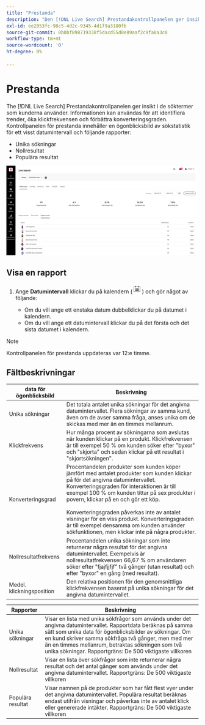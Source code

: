 ```yaml
---
title: "Prestanda"
description: "Den [!DNL Live Search] Prestandakontrollpanelen ger insikt i de söktermer som kunderna använder."
exl-id: ee2053fc-98c5-4d2c-9345-4d1f9a3180fb
source-git-commit: 0b0bf898719338f5dacd55d8e89aaf2c9fa8a3c0
workflow-type: tm+mt
source-wordcount: '0'
ht-degree: 0%

---
```


# Prestanda

The [!DNL Live Search] Prestandakontrollpanelen ger insikt i de söktermer som kunderna använder. Informationen kan användas för att identifiera trender, öka klickfrekvensen och förbättra konverteringsgraden. Kontrollpanelen för prestanda innehåller en ögonblicksbild av sökstatistik för ett visst datumintervall och följande rapporter:

* Unika sökningar
* Nollresultat
* Populära resultat

![Prestanda](assets/performance-unique-searches.png)

## Visa en rapport

1. Ange **Datumintervall** klickar du på kalendern (![Kalender](assets/btn-calendar.png)) och gör något av följande:

   * Om du vill ange ett enstaka datum dubbelklickar du på datumet i kalendern.
   * Om du vill ange ett datumintervall klickar du på det första och det sista datumet i kalendern.

>[!NOTE]
>
>Kontrollpanelen för prestanda uppdateras var 12:e timme.


## Fältbeskrivningar

| data för ögonblicksbild | Beskrivning |
|--- |--- |
| Unika sökningar | Det totala antalet unika sökningar för det angivna datumintervallet. Flera sökningar av samma kund, även om de avser samma fråga, anses unika om de skickas med mer än en timmes mellanrum. |
| Klickfrekvens | Hur många procent av sökningarna som avslutas när kunden klickar på en produkt. Klickfrekvensen är till exempel 50 % om kunden söker efter &quot;byxor&quot; och &quot;skjorta&quot; och sedan klickar på ett resultat i &quot;skjortsökningen&quot;. |
| Konverteringsgrad | Procentandelen produkter som kunden köper jämfört med antalet produkter som kunden klickar på för det angivna datumintervallet. Konverteringsgraden för interaktionen är till exempel 100 % om kunden tittar på sex produkter i povern, klickar på en och gör ett köp. <br /><br />Konverteringsgraden påverkas inte av antalet visningar för en viss produkt. Konverteringsgraden är till exempel densamma om kunden använder sökfunktionen, men klickar inte på några produkter. |
| Nollresultatfrekvens | Procentandelen unika sökningar som inte returnerar några resultat för det angivna datumintervallet. Exempelvis är nollresultatfrekvensen 66,67 % om användaren söker efter &quot;fjajfjjfjf&quot; två gånger (utan resultat) och efter &quot;byxor&quot; en gång (med resultat). |
| Medel. klickningsposition | Den relativa positionen för den genomsnittliga klickfrekvensen baserat på unika sökningar för det angivna datumintervallet. |

| Rapporter | Beskrivning |
|--- |--- |
| Unika sökningar | Visar en lista med unika sökfrågor som används under det angivna datumintervallet. Rapportdata beräknas på samma sätt som unika data för ögonblicksbilder av sökningar. Om en kund skriver samma sökfråga två gånger, men med mer än en timmes mellanrum, betraktas sökningen som två unika sökningar. Rapportgräns: De 500 viktigaste villkoren |
| Nollresultat | Visar en lista över sökfrågor som inte returnerar några resultat och det antal gånger som används under det angivna datumintervallet. Rapportgräns: De 500 viktigaste villkoren |
| Populära resultat | Visar namnen på de produkter som har fått flest vyer under det angivna datumintervallet. Populära resultat beräknas endast utifrån visningar och påverkas inte av antalet klick eller genererade intäkter. Rapportgräns: De 500 viktigaste villkoren |
